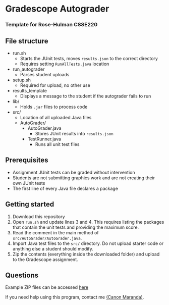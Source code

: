 # Gradescope Autograder
### Template for Rose-Hulman CSSE220

## File structure
- run.sh
  - Starts the JUnit tests, moves `results.json` to the correct directory
  - Requires setting `RunAllTests.java` location
- run_autograder
  - Parses student uploads
- setup.sh
  - Required for upload, no other use
- results_template
  - Displays a message to the student if the autograder fails to run
- lib/
  - Holds `.jar` files to process code
- src/
  - Location of all uploaded Java files
  - AutoGrader/
    - AutoGrader.java
      - Stores JUnit results into `results.json`
    - TestRunner.java
      - Runs all unit test files

## Prerequisites
- Assignment JUnit tests can be graded without intervention
- Students are not submitting graphics work and are not creating their own JUnit tests
- The first line of every Java file declares a package

## Getting started
1. Download this repository
2. Open `run.sh` and update lines 3 and 4. This requires listing the packages that contain the unit tests and providing the maximum score.
3. Read the comment in the main method of `src/AutoGrader/AutoGrader.java`.
4. Import Java test files to the `src/` directory. Do not upload starter code or anything else a student should modify.
5. Zip the contents (everything inside the downloaded folder) and upload to the Gradescope assignment.

## Questions
Example ZIP files can be accessed [here](https://rosehulman-my.sharepoint.com/:f:/g/personal/marandcp_rose-hulman_edu/EjTr2MwEyc9Mrvg-3bEq6PYBLGGNiO-5toKg1S3GnjlXPw?e=6TiqYu)

If you need help using this program, contact me [(Canon Maranda)](https://link.canon.click/from/github).
